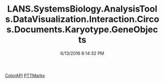 ﻿---
title: LANS.SystemsBiology.AnalysisTools.DataVisualization.Interaction.Circos.Documents.Karyotype.GeneObjects
date: 6/13/2016 8:14:32 PM
---

[ColorAPI](T-LANS.SystemsBiology.AnalysisTools.DataVisualization.Interaction.Circos.Documents.Karyotype.GeneObjects.ColorAPI.html)
[PTTMarks](T-LANS.SystemsBiology.AnalysisTools.DataVisualization.Interaction.Circos.Documents.Karyotype.GeneObjects.PTTMarks.html)
